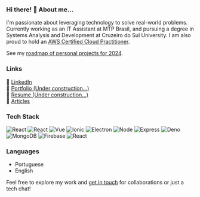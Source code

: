 ### Hi there! 👋 About me...

I'm passionate about leveraging technology to solve real-world problems. Currently working as an IT Assistant at MTP Brasil, and pursuing a degree in Systems Analysis and Development at Cruzeiro do Sul University. I am also proud to hold an [AWS Certified Cloud Practitioner](https://www.credly.com/badges/517fd129-d1e7-4851-a9f7-09a2abadbf01/linked_in?t=s0xbxa).<br>

See my [roadmap of personal projects for 2024](https://github.com/users/viniciusnevescosta/projects/3/views/1).

### Links

🔗 [LinkedIn](https://www.linkedin.com/in/nevesco/)  
📁 [Portfolio (Under construction...)](https://github.com/viniciusnevescosta/portfolio)  
📄 [Resume (Under construction...)](https://github.com/viniciusnevescosta/portfolio)  
📝 [Articles](https://medium.com/@viniciusnevescosta)

### Tech Stack

![React](https://img.shields.io/badge/-Typescript-05122A?style=flat&logo=typescript) ![React](https://img.shields.io/badge/-React-05122A?style=flat&logo=react) ![Vue](https://img.shields.io/badge/-Vue-05122A?style=flat&logo=vuedotjs) ![Ionic](https://img.shields.io/badge/-Ionic-05122A?style=flat&logo=ionic) ![Electron](https://img.shields.io/badge/-Electron-05122A?style=flat&logo=electron) ![Node](https://img.shields.io/badge/-Node-05122A?style=flat&logo=node) ![Express](https://img.shields.io/badge/-Express-05122A?style=flat&logo=express) ![Deno](https://img.shields.io/badge/-Deno-05122A?style=flat&logo=deno) ![MongoDB](https://img.shields.io/badge/-MongoDB-05122A?style=flat&logo=mongodb) ![Firebase](https://img.shields.io/badge/-Firebase-05122A?style=flat&logo=firebase) ![React](https://img.shields.io/badge/-Docker-05122A?style=flat&logo=docker)

### Languages

- Portuguese
- English

Feel free to explore my work and [get in touch](https://www.linkedin.com/in/nevesco/) for collaborations or just a tech chat!
